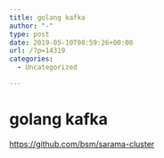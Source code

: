 ```yaml
---
title: golang kafka
author: "-"
type: post
date: 2019-05-10T08:59:26+00:00
url: /?p=14319
categories:
  - Uncategorized

---
```

# golang kafka
https://github.com/bsm/sarama-cluster